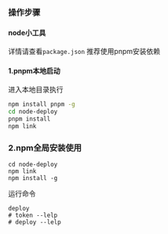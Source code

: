 <!--
 * @Author: tuWei
 * @Date: 2023-02-13 15:01:52
 * @LastEditors: Please set LastEditors
 * @LastEditTime: 2023-02-24 20:08:01
-->
### 操作步骤

#### node小工具

详情请查看`package.json`
推荐使用pnpm安装依赖

#### 1.pnpm本地启动

进入本地目录执行

```bash
npm install pnpm -g
cd node-deploy
pnpm install
npm link
```

### 2.npm全局安装使用

```shell
cd node-deploy
npm link
npm install -g 
```

运行命令

```shell
deploy 
# token --lelp
# deploy --lelp
```
